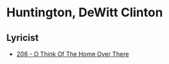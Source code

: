 # Huntington, DeWitt Clinton

## Lyricist

- [206 - O Think Of The Home Over There](/hymns/206.md)

